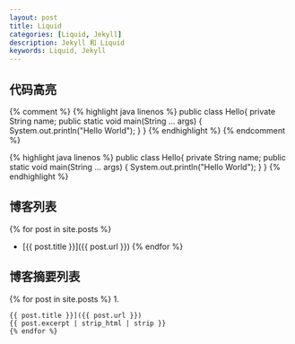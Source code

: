 ```yaml
---
layout: post
title: Liquid
categories: [Liquid, Jekyll]
description: Jekyll 和 Liquid
keywords: Liquid, Jekyll
---
```

## 代码高亮

{% comment %}
{% highlight java linenos %}
public class Hello{
    private String name;
    public static void main(String ... args) {
        System.out.println("Hello World");
    }
}
{% endhighlight %}
{% endcomment %}  

{% highlight java linenos %}
public class Hello{
    private String name;
    public static void main(String ... args) {
        System.out.println("Hello World");
    }
}
{% endhighlight %}

## 博客列表
{% for post in site.posts %}
+ [{{ post.title }}]({{ post.url }})
{% endfor %}


## 博客摘要列表  
{% for post in site.posts %}
1. 
```liquid
{{ post.title }}]({{ post.url }})  
{{ post.excerpt | strip_html | strip }}
{% endfor %}
```
